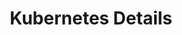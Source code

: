 ---
title: "Kubernetes Details"
description: "Explore the intricate details of Kubernetes, its architecture, components, and how it orchestrates containerized applications effectively."
banner: "/98e16360-a366-4b78-8e0a-031da07fdacb/images/kubernetes-icon.svg"
weight: 3
---
